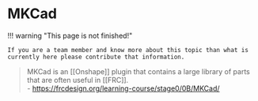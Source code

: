 # MKCad

!!! warning "This page is not finished!"

    If you are a team member and know more about this topic than what is currently here please contribute that information.

> MKCad is an [[Onshape]] plugin that contains a large library of parts that are often useful in [[FRC]].  
> \- <https://frcdesign.org/learning-course/stage0/0B/MKCad/>